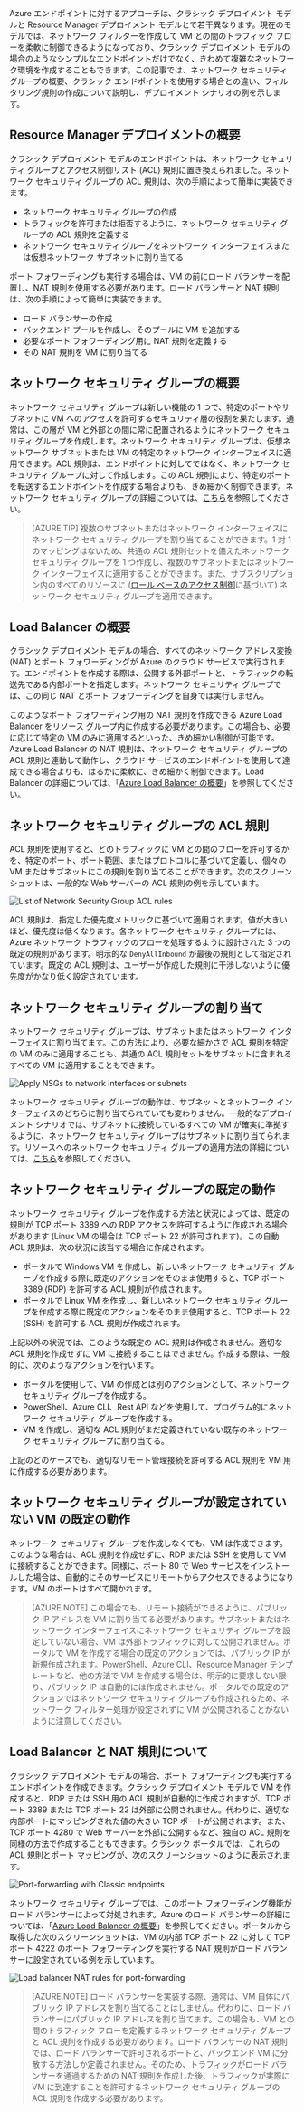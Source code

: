 Azure エンドポイントに対するアプローチは、クラシック デプロイメント モデルと Resource Manager デプロイメント モデルとで若干異なります。現在のモデルでは、ネットワーク フィルターを作成して VM との間のトラフィック フローを柔軟に制御できるようになっており、クラシック デプロイメント モデルの場合のようなシンプルなエンドポイントだけでなく、きわめて複雑なネットワーク環境を作成することもできます。この記事では、ネットワーク セキュリティ グループの概要、クラシック エンドポイントを使用する場合との違い、フィルタリング規則の作成について説明し、デプロイメント シナリオの例を示します。


## Resource Manager デプロイメントの概要
クラシック デプロイメント モデルのエンドポイントは、ネットワーク セキュリティ グループとアクセス制御リスト (ACL) 規則に置き換えられました。ネットワーク セキュリティ グループの ACL 規則は、次の手順によって簡単に実装できます。

- ネットワーク セキュリティ グループの作成
- トラフィックを許可または拒否するように、ネットワーク セキュリティ グループの ACL 規則を定義する
- ネットワーク セキュリティ グループをネットワーク インターフェイスまたは仮想ネットワーク サブネットに割り当てる

ポート フォワーディングも実行する場合は、VM の前にロード バランサーを配置し、NAT 規則を使用する必要があります。ロード バランサーと NAT 規則は、次の手順によって簡単に実装できます。

- ロード バランサーの作成
- バックエンド プールを作成し、そのプールに VM を追加する
- 必要なポート フォワーディング用に NAT 規則を定義する
- その NAT 規則を VM に割り当てる


## ネットワーク セキュリティ グループの概要
ネットワーク セキュリティ グループは新しい機能の 1 つで、特定のポートやサブネットに VM へのアクセスを許可するセキュリティ層の役割を果たします。通常は、この層が VM と外部との間に常に配置されるようにネットワーク セキュリティ グループを作成します。ネットワーク セキュリティ グループは、仮想ネットワーク サブネットまたは VM の特定のネットワーク インターフェイスに適用できます。ACL 規則は、エンドポイントに対してではなく、ネットワーク セキュリティ グループに対して作成します。この ACL 規則により、特定のポートを転送するエンドポイントを作成する場合よりも、きめ細かく制御できます。ネットワーク セキュリティ グループの詳細については、[こちら](../articles/virtual-network/virtual-networks-nsg.md)を参照してください。

> [AZURE.TIP] 複数のサブネットまたはネットワーク インターフェイスにネットワーク セキュリティ グループを割り当てることができます。1 対 1 のマッピングはないため、共通の ACL 規則セットを備えたネットワーク セキュリティ グループを 1 つ作成し、複数のサブネットまたはネットワーク インターフェイスに適用することができます。また、サブスクリプション内のすべてのリソースに ([ロール ベースのアクセス制御](../articles/active-directory/role-based-access-control-what-is.md)に基づいて) ネットワーク セキュリティ グループを適用できます。


## Load Balancer の概要
クラシック デプロイメント モデルの場合、すべてのネットワーク アドレス変換 (NAT) とポート フォワーディングが Azure のクラウド サービスで実行されます。エンドポイントを作成する際は、公開する外部ポートと、トラフィックの転送先である内部ポートを指定します。ネットワーク セキュリティ グループでは、この同じ NAT とポート フォワーディングを自身では実行しません。

このようなポート フォワーディング用の NAT 規則を作成できる Azure Load Balancer をリソース グループ内に作成する必要があります。この場合も、必要に応じて特定の VM のみに適用するといった、きめ細かい制御が可能です。Azure Load Balancer の NAT 規則は、ネットワーク セキュリティ グループの ACL 規則と連動して動作し、クラウド サービスのエンドポイントを使用して達成できる場合よりも、はるかに柔軟に、きめ細かく制御できます。Load Balancer の詳細については、「[Azure Load Balancer の概要](../articles/load-balancer/load-balancer-overview.md)」を参照してください。


## ネットワーク セキュリティ グループの ACL 規則
ACL 規則を使用すると、どのトラフィックに VM との間のフローを許可するかを、特定のポート、ポート範囲、またはプロトコルに基づいて定義し、個々の VM またはサブネットにこの規則を割り当てることができます。次のスクリーンショットは、一般的な Web サーバーの ACL 規則の例を示しています。

![List of Network Security Group ACL rules](./media/virtual-machines-common-endpoints-in-resource-manager/example-acl-rules.png)

ACL 規則は、指定した優先度メトリックに基づいて適用されます。値が大きいほど、優先度は低くなります。各ネットワーク セキュリティ グループには、Azure ネットワーク トラフィックのフローを処理するように設計された 3 つの既定の規則があります。明示的な `DenyAllInbound` が最後の規則として指定されています。既定の ACL 規則は、ユーザーが作成した規則に干渉しないように優先度がかなり低く設定されています。


## ネットワーク セキュリティ グループの割り当て
ネットワーク セキュリティ グループは、サブネットまたはネットワーク インターフェイスに割り当てます。この方法により、必要な細かさで ACL 規則を特定の VM のみに適用することも、共通の ACL 規則セットをサブネットに含まれるすべての VM に適用することもできます。

![Apply NSGs to network interfaces or subnets](./media/virtual-machines-common-endpoints-in-resource-manager/apply-nsg-to-resources.png)

ネットワーク セキュリティ グループの動作は、サブネットとネットワーク インターフェイスのどちらに割り当てられていても変わりません。一般的なデプロイメント シナリオでは、サブネットに接続しているすべての VM が確実に準拠するように、ネットワーク セキュリティ グループはサブネットに割り当てられます。リソースへのネットワーク セキュリティ グループの適用方法の詳細については、[こちら](../virtual-nework/virtual-networks-nsg.md#associating-nsgs)を参照してください。


## ネットワーク セキュリティ グループの既定の動作
ネットワーク セキュリティ グループを作成する方法と状況によっては、既定の規則が TCP ポート 3389 への RDP アクセスを許可するように作成される場合があります (Linux VM の場合は TCP ポート 22 が許可されます)。この自動 ACL 規則は、次の状況に該当する場合に作成されます。

- ポータルで Windows VM を作成し、新しいネットワーク セキュリティ グループを作成する際に既定のアクションをそのまま使用すると、TCP ポート 3389 (RDP) を許可する ACL 規則が作成されます。
- ポータルで Linux VM を作成し、新しいネットワーク セキュリティ グループを作成する際に既定のアクションをそのまま使用すると、TCP ポート 22 (SSH) を許可する ACL 規則が作成されます。

上記以外の状況では、このような既定の ACL 規則は作成されません。適切な ACL 規則を作成せずに VM に接続することはできません。作成する際は、一般的に、次のようなアクションを行います。

- ポータルを使用して、VM の作成とは別のアクションとして、ネットワーク セキュリティ グループを作成する。
- PowerShell、Azure CLI、Rest API などを使用して、プログラム的にネットワーク セキュリティ グループを作成する。
- VM を作成し、適切な ACL 規則がまだ定義されていない既存のネットワーク セキュリティ グループに割り当てる。

上記のどのケースでも、適切なリモート管理接続を許可する ACL 規則を VM 用に作成する必要があります。


## ネットワーク セキュリティ グループが設定されていない VM の既定の動作
ネットワーク セキュリティ グループを作成しなくても、VM は作成できます。このような場合は、ACL 規則を作成せずに、RDP または SSH を使用して VM に接続することができます。同様に、ポート 80 で Web サービスをインストールした場合は、自動的にそのサービスにリモートからアクセスできるようになります。VM のポートはすべて開かれます。

> [AZURE.NOTE] この場合でも、リモート接続ができるように、パブリック IP アドレスを VM に割り当てる必要があります。サブネットまたはネットワーク インターフェイスにネットワーク セキュリティ グループを設定していない場合、VM は外部トラフィックに対して公開されません。ポータルで VM を作成する場合の既定のアクションでは、パブリック IP が新規作成されます。PowerShell、Azure CLI、Resource Manager テンプレートなど、他の方法で VM を作成する場合は、明示的に要求しない限り、パブリック IP は自動的には作成されません。ポータルでの既定のアクションではネットワーク セキュリティ グループも作成されるため、ネットワーク フィルター処理が設定されずに VM が公開されることがないように注意してください。


## Load Balancer と NAT 規則について
クラシック デプロイメント モデルの場合、ポート フォワーディングも実行するエンドポイントを作成できます。クラシック デプロイメント モデルで VM を作成すると、RDP または SSH 用の ACL 規則が自動的に作成されますが、TCP ポート 3389 または TCP ポート 22 は外部に公開されません。代わりに、適切な内部ポートにマッピングされた値の大きい TCP ポートが公開されます。また、TCP ポート 4280 で Web サーバーを外部に公開するなど、独自の ACL 規則を同様の方法で作成することもできます。クラシック ポータルでは、これらの ACL 規則とポート マッピングが、次のスクリーンショットのように表示されます。

![Port-forwarding with Classic endpoints](./media/virtual-machines-common-endpoints-in-resource-manager/classic-endpoints-port-forwarding.png)

ネットワーク セキュリティ グループでは、このポート フォワーディング機能がロード バランサーによって対処されます。Azure のロード バランサーの詳細については、「[Azure Load Balancer の概要](../articles/load-balancer/load-balancer-overview.md)」を参照してください。ポータルから取得した次のスクリーンショットは、VM の内部 TCP ポート 22 に対して TCP ポート 4222 のポート フォワーディングを実行する NAT 規則がロード バランサーに設定されている例を示しています。

![Load balancer NAT rules for port-forwarding](./media/virtual-machines-common-endpoints-in-resource-manager/load-balancer-nat-rules.png)

> [AZURE.NOTE] ロード バランサーを実装する際、通常は、VM 自体にパブリック IP アドレスを割り当てることはしません。代わりに、ロード バランサーにパブリック IP アドレスを割り当てます。この場合も、VM との間のトラフィック フローを定義するネットワーク セキュリティ グループと ACL 規則を作成する必要があります。ロード バランサーの NAT 規則では、ロード バランサーで許可されるポートと、バックエンド VM に分散する方法しか定義されません。そのため、トラフィックがロード バランサーを通過するための NAT 規則を作成した後、トラフィックが実際に VM に到達することを許可するネットワーク セキュリティ グループの ACL 規則を作成する必要があります。

<!---HONumber=AcomDC_0608_2016-->